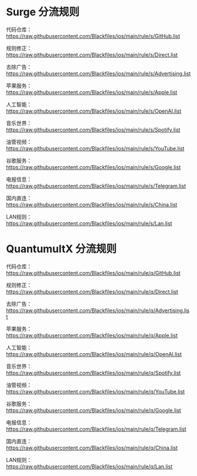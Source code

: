 # Surge 分流规则
代码仓库：https://raw.githubusercontent.com/Blackfiles/ios/main/rule/s/GitHub.list

规则修正：https://raw.githubusercontent.com/Blackfiles/ios/main/rule/s/Direct.list

去除广告：https://raw.githubusercontent.com/Blackfiles/ios/main/rule/s/Advertising.list

苹果服务：https://raw.githubusercontent.com/Blackfiles/ios/main/rule/s/Apple.list

人工智能：https://raw.githubusercontent.com/Blackfiles/ios/main/rule/s/OpenAI.list

音乐世界：https://raw.githubusercontent.com/Blackfiles/ios/main/rule/s/Spotify.list

油管视频：https://raw.githubusercontent.com/Blackfiles/ios/main/rule/s/YouTube.list

谷歌服务：https://raw.githubusercontent.com/Blackfiles/ios/main/rule/s/Google.list

电报信息：https://raw.githubusercontent.com/Blackfiles/ios/main/rule/s/Telegram.list

国内直连：https://raw.githubusercontent.com/Blackfiles/ios/main/rule/s/China.list

LAN规则：https://raw.githubusercontent.com/Blackfiles/ios/main/rule/s/Lan.list


# QuantumultX 分流规则
代码仓库：https://raw.githubusercontent.com/Blackfiles/ios/main/rule/q/GitHub.list

规则修正：https://raw.githubusercontent.com/Blackfiles/ios/main/rule/q/Direct.list

去除广告：https://raw.githubusercontent.com/Blackfiles/ios/main/rule/q/Advertising.list

苹果服务：https://raw.githubusercontent.com/Blackfiles/ios/main/rule/q/Apple.list

人工智能：https://raw.githubusercontent.com/Blackfiles/ios/main/rule/q/OpenAI.list

音乐世界：https://raw.githubusercontent.com/Blackfiles/ios/main/rule/q/Spotify.list

油管视频：https://raw.githubusercontent.com/Blackfiles/ios/main/rule/q/YouTube.list

谷歌服务：https://raw.githubusercontent.com/Blackfiles/ios/main/rule/q/Google.list

电报信息：https://raw.githubusercontent.com/Blackfiles/ios/main/rule/q/Telegram.list

国内直连：https://raw.githubusercontent.com/Blackfiles/ios/main/rule/q/China.list

LAN规则：https://raw.githubusercontent.com/Blackfiles/ios/main/rule/q/Lan.list
